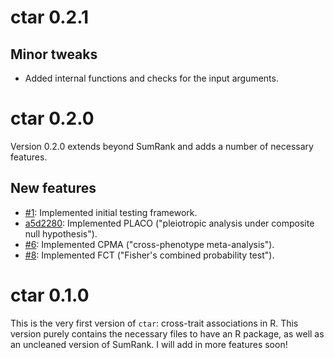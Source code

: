 # ctar 0.2.1

## Minor tweaks
* Added internal functions and checks for the input arguments.

# ctar 0.2.0 

Version 0.2.0 extends beyond SumRank and adds a number of necessary features.

## New features
* [#1](https://github.com/slamballais/ctar/pull/1): Implemented initial testing framework.
* [a5d2280](https://github.com/slamballais/ctar/commit/a5d228051d27e69f2a45d244c100423392860de6): Implemented PLACO ("pleiotropic analysis under composite null hypothesis").
* [#6](https://github.com/slamballais/ctar/pull/6): Implemented CPMA ("cross-phenotype meta-analysis").
* [#8](https://github.com/slamballais/ctar/pull/8): Implemented FCT ("Fisher's combined probability test").

# ctar 0.1.0
This is the very first version of `ctar`: cross-trait associations in R. This version purely contains the necessary files to have an R package, as well as an uncleaned version of SumRank. I will add in more features soon!
